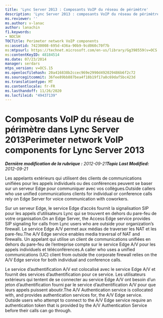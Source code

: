 ```yaml
---
title: 'Lync Server 2013 : Composants VoIP du réseau de périmètre'
description: 'Lync Server 2013 : composants VoIP du réseau de périmètre.'
ms.reviewer: ''
ms.author: v-lanac
author: lanachin
f1.keywords:
- NOCSH
TOCTitle: Perimeter network VoIP components
ms:assetid: 74230008-695d-436a-90b9-9cd060c70f7b
ms:mtpsurl: https://technet.microsoft.com/en-us/library/Gg398559(v=OCS.15)
ms:contentKeyID: 48184514
ms.date: 07/23/2014
manager: serdars
mtps_version: v=OCS.15
ms.openlocfilehash: 20a416838b2ccec969e2990d492029486b6f2c72
ms.sourcegitcommit: 36fee89bb887bea4f18b19f17a8c69daf5bc423d
ms.translationtype: MT
ms.contentlocale: fr-FR
ms.lasthandoff: 11/26/2020
ms.locfileid: "49437139"
---
```

# <a name="perimeter-network-voip-components-for-lync-server-2013"></a><span data-ttu-id="88783-103">Composants VoIP du réseau de périmètre dans Lync Server 2013</span><span class="sxs-lookup"><span data-stu-id="88783-103">Perimeter network VoIP components for Lync Server 2013</span></span>

<div data-xmlns="http://www.w3.org/1999/xhtml">

<div class="topic" data-xmlns="http://www.w3.org/1999/xhtml" data-msxsl="urn:schemas-microsoft-com:xslt" data-cs="https://msdn.microsoft.com/">

<div data-asp="https://msdn2.microsoft.com/asp">



</div>

<div id="mainSection">

<div id="mainBody"><span data-ttu-id="88783-104">

<span> </span></span><span class="sxs-lookup"><span data-stu-id="88783-104">

<span> </span></span></span>

<span data-ttu-id="88783-105">_**Dernière modification de la rubrique :** 2012-09-21_</span><span class="sxs-lookup"><span data-stu-id="88783-105">_**Topic Last Modified:** 2012-09-21_</span></span>

<span data-ttu-id="88783-106">Les appelants extérieurs qui utilisent des clients de communications unifiées pour les appels individuels ou des conférences peuvent se baser sur un serveur Edge pour communiquer avec vos collègues.</span><span class="sxs-lookup"><span data-stu-id="88783-106">Outside callers who use unified communications clients for individual or conference calls rely on Edge Server for voice communication with coworkers.</span></span>

<span data-ttu-id="88783-107">Sur un serveur Edge, le service Edge d’accès fournit la signalisation SIP pour les appels d’utilisateurs Lync qui se trouvent en dehors du pare-feu de votre organisation.</span><span class="sxs-lookup"><span data-stu-id="88783-107">On an Edge Server, the Access Edge service provides SIP signaling for calls from Lync users who are outside your organization’s firewall.</span></span> <span data-ttu-id="88783-108">Le service Edge A/V permet aux médias de traverser les NAT et les pare-feu.</span><span class="sxs-lookup"><span data-stu-id="88783-108">The A/V Edge service enables media traversal of NAT and firewalls.</span></span> <span data-ttu-id="88783-109">Un appelant qui utilise un client de communications unifiées en dehors du pare-feu de l’entreprise compte sur le service Edge A/V pour les appels individuels et téléconférences.</span><span class="sxs-lookup"><span data-stu-id="88783-109">A caller who uses a unified communications (UC) client from outside the corporate firewall relies on the A/V Edge service for both individual and conference calls.</span></span>

<span data-ttu-id="88783-p102">Le service d’authentification A/V est colocalisé avec le service Edge A/V et fournit des services d’authentification pour ce service. Les utilisateurs extérieurs qui tentent de se connecter au service Edge A/V ont besoin d’un jeton d’authentification fourni par le service d’authentification A/V pour que leurs appels puissent aboutir.</span><span class="sxs-lookup"><span data-stu-id="88783-p102">The A/V Authentication service is collocated with, and provides authentication services for, the A/V Edge service. Outside users who attempt to connect to the A/V Edge service require an authentication token that is provided by the A/V Authentication Service before their calls can go through.</span></span>

<span data-ttu-id="88783-112"></div>

<span> </span>

</div>

</div>

</span><span class="sxs-lookup"><span data-stu-id="88783-112"></div>

<span> </span>

</div>

</div>

</span></span></div>

